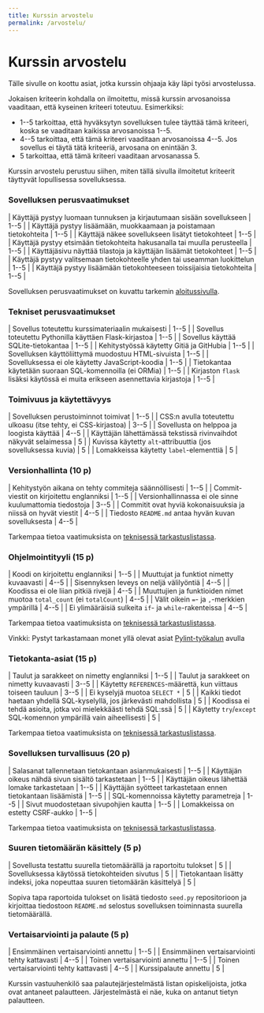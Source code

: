 ```yaml
---
title: Kurssin arvostelu
permalink: /arvostelu/
---
```


# Kurssin arvostelu

Tälle sivulle on koottu asiat, jotka kurssin ohjaaja käy läpi työsi arvostelussa.

Jokaisen kriteerin kohdalla on ilmoitettu, missä kurssin arvosanoissa vaaditaan, että kyseinen kriteeri toteutuu. Esimerkiksi:

* 1--5 tarkoittaa, että hyväksytyn sovelluksen tulee täyttää tämä kriteeri, koska se vaaditaan kaikissa arvosanoissa 1--5.
* 4--5 tarkoittaa, että tämä kriteeri vaaditaan arvosanoissa 4--5. Jos sovellus ei täytä tätä kriteeriä, arvosana on enintään 3.
* 5 tarkoittaa, että tämä kriteeri vaaditaan arvosanassa 5.

Kurssin arvostelu perustuu siihen, miten tällä sivulla ilmoitetut kriteerit täyttyvät lopullisessa sovelluksessa.

<style>
table {display: table; width:100%;}
</style>

### Sovelluksen perusvaatimukset

| Käyttäjä pystyy luomaan tunnuksen ja kirjautumaan sisään sovellukseen | 1--5 |
| Käyttäjä pystyy lisäämään, muokkaamaan ja poistamaan tietokohteita | 1--5 |
| Käyttäjä näkee sovellukseen lisätyt tietokohteet | 1--5 |
| Käyttäjä pystyy etsimään tietokohteita hakusanalla tai muulla perusteella | 1--5 |
| Käyttäjäsivu näyttää tilastoja ja käyttäjän lisäämät tietokohteet | 1--5 |
| Käyttäjä pystyy valitsemaan tietokohteelle yhden tai useamman luokittelun | 1--5 |
| Käyttäjä pystyy lisäämään tietokohteeseen toissijaisia tietokohteita | 1--5 |

Sovelluksen perusvaatimukset on kuvattu tarkemin [aloitussivulla](../aloitus).

### Tekniset perusvaatimukset

| Sovellus toteutettu kurssimateriaalin mukaisesti | 1--5 |
| Sovellus toteutettu Pythonilla käyttäen Flask-kirjastoa | 1--5 |
| Sovellus käyttää SQLite-tietokantaa | 1--5 |
| Kehitystyössä käytetty Gitiä ja GitHubia | 1--5 |
| Sovelluksen käyttöliittymä muodostuu HTML-sivuista | 1--5 |
| Sovelluksessa ei ole käytetty JavaScript-koodia | 1--5 |
| Tietokantaa käytetään suoraan SQL-komennoilla (ei ORMia) | 1--5 |
| Kirjaston `flask` lisäksi käytössä ei muita erikseen asennettavia kirjastoja | 1--5 |

### Toimivuus ja käytettävyys

| Sovelluksen perustoiminnot toimivat | 1--5 |
| CSS:n avulla toteutettu ulkoasu (itse tehty, ei CSS-kirjastoa) | 3--5 |
| Sovellusta on helppoa ja loogista käyttää | 4--5 |
| Käyttäjän lähettämässä tekstissä rivinvaihdot näkyvät selaimessa | 5 |
| Kuvissa käytetty `alt`-attribuuttia (jos sovelluksessa kuvia) | 5 |
| Lomakkeissa käytetty `label`-elementtiä | 5 |

### Versionhallinta (10 p)

| Kehitystyön aikana on tehty commiteja säännöllisesti | 1--5 |
| Commit-viestit on kirjoitettu englanniksi | 1--5 |
| Versionhallinnassa ei ole sinne kuulumattomia tiedostoja | 3--5 |
| Commitit ovat hyviä kokonaisuuksia ja niissä on hyvät viestit | 4--5 |
| Tiedosto `README.md` antaa hyvän kuvan sovelluksesta | 4--5 |

Tarkempaa tietoa vaatimuksista on [teknisessä tarkastuslistassa](../lista).

### Ohjelmointityyli (15 p)

| Koodi on kirjoitettu englanniksi | 1--5 |
| Muuttujat ja funktiot nimetty kuvaavasti | 4--5 |
| Sisennyksen leveys on neljä välilyöntiä | 4--5 |
| Koodissa ei ole liian pitkiä rivejä | 4--5 |
| Muuttujien ja funktioiden nimet muotoa `total_count` (ei `totalCount`) | 4--5 |
| Välit oikein `=`- ja `,`-merkkien ympärillä | 4--5 |
| Ei ylimääräisiä sulkeita `if`- ja `while`-rakenteissa | 4--5 |

Tarkempaa tietoa vaatimuksista on [teknisessä tarkastuslistassa](../lista).

Vinkki: Pystyt tarkastamaan monet yllä olevat asiat [Pylint-työkalun](../pylint) avulla

### Tietokanta-asiat (15 p)

| Taulut ja sarakkeet on nimetty englanniksi | 1--5 |
| Taulut ja sarakkeet on nimetty kuvaavasti | 3--5 |
| Käytetty `REFERENCES`-määrettä, kun viittaus toiseen tauluun | 3--5 |
| Ei kyselyjä muotoa `SELECT *` | 5 |
| Kaikki tiedot haetaan yhdellä SQL-kyselyllä, jos järkevästi mahdollista | 5 |
| Koodissa ei tehdä asioita, jotka voi mielekkäästi tehdä SQL:ssä | 5 |
| Käytetty `try`/`except` SQL-komennon ympärillä vain aiheellisesti | 5 |

Tarkempaa tietoa vaatimuksista on [teknisessä tarkastuslistassa](../lista).

### Sovelluksen turvallisuus (20 p)

| Salasanat tallennetaan tietokantaan asianmukaisesti | 1--5 |
| Käyttäjän oikeus nähdä sivun sisältö tarkastetaan | 1--5 |
| Käyttäjän oikeus lähettää lomake tarkastetaan | 1--5 |
| Käyttäjän syötteet tarkastetaan ennen tietokantaan lisäämistä | 1--5 |
| SQL-komennoissa käytetty parametreja | 1--5 |
| Sivut muodostetaan sivupohjien kautta | 1--5 |
| Lomakkeissa on estetty CSRF-aukko | 1--5 |

Tarkempaa tietoa vaatimuksista on [teknisessä tarkastuslistassa](../lista).

### Suuren tietomäärän käsittely (5 p)

| Sovellusta testattu suurella tietomäärällä ja raportoitu tulokset | 5 |
| Sovelluksessa käytössä tietokohteiden sivutus | 5 |
| Tietokantaan lisätty indeksi, joka nopeuttaa suuren tietomäärän käsittelyä | 5 |

Sopiva tapa raportoida tulokset on lisätä tiedosto `seed.py` repositorioon ja kirjoittaa tiedostoon `README.md` selostus sovelluksen toiminnasta suurella tietomäärällä.

### Vertaisarviointi ja palaute (5 p)

| Ensimmäinen vertaisarviointi annettu | 1--5 |
| Ensimmäinen vertaisarviointi tehty kattavasti | 4--5 |
| Toinen vertaisarviointi annettu | 1--5 |
| Toinen vertaisarviointi tehty kattavasti | 4--5 |
| Kurssipalaute annettu | 5 |

Kurssin vastuuhenkilö saa palautejärjestelmästä listan opiskelijoista, jotka ovat antaneet palautteen. Järjestelmästä ei näe, kuka on antanut tietyn palautteen.
